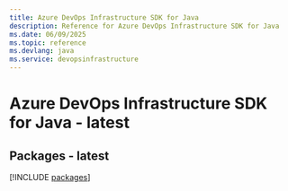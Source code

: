 ```yaml
---
title: Azure DevOps Infrastructure SDK for Java
description: Reference for Azure DevOps Infrastructure SDK for Java
ms.date: 06/09/2025
ms.topic: reference
ms.devlang: java
ms.service: devopsinfrastructure
---
```

# Azure DevOps Infrastructure SDK for Java - latest
## Packages - latest
[!INCLUDE [packages](devops-infrastructure-index.md)]
